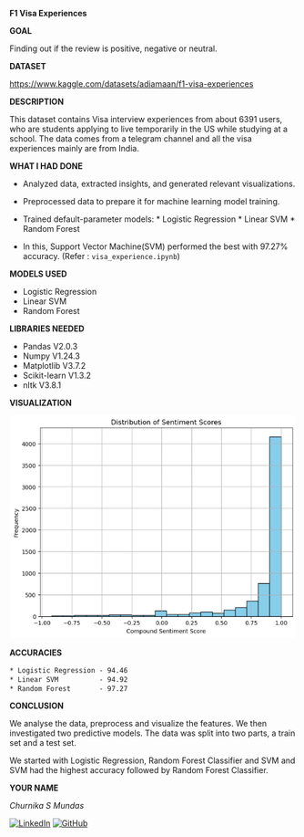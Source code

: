 **F1 Visa Experiences**

**GOAL**

Finding out if the review is positive, negative or neutral.

**DATASET**

https://www.kaggle.com/datasets/adiamaan/f1-visa-experiences

**DESCRIPTION**

This dataset contains Visa interview experiences from about 6391 users, who are students applying to live temporarily in the US while studying at a school. The data comes from a telegram channel and all the visa experiences mainly are from India. 

**WHAT I HAD DONE**

* Analyzed data, extracted insights, and generated relevant visualizations.
* Preprocessed data to prepare it for machine learning model training.
* Trained default-parameter models:
		* Logistic Regression
		* Linear SVM
		* Random Forest

* In this, Support Vector Machine(SVM) performed the best with 97.27% accuracy. (Refer : `visa_experience.ipynb`)
  
**MODELS USED**

* Logistic Regression
* Linear SVM
* Random Forest

**LIBRARIES NEEDED**

* Pandas        V2.0.3
* Numpy         V1.24.3
* Matplotlib    V3.7.2
* Scikit-learn  V1.3.2
* nltk          V3.8.1

**VISUALIZATION**

![Sentiment Score](../Images/sentiment_score.png "Sentiment Score")

**ACCURACIES**

	* Logistic Regression - 94.46
	* Linear SVM		  - 94.92
	* Random Forest		  - 97.27

**CONCLUSION**

We analyse the data, preprocess and visualize the features. We then investigated two predictive models. The data was split into two parts, a train set and a test set.

We started with Logistic Regression, Random Forest Classifier and SVM and SVM had the highest accuracy followed by Random Forest Classifier.


**YOUR NAME**

*Churnika S Mundas*

  
[![LinkedIn](https://img.shields.io/badge/linkedin-%230077B5.svg?style=for-the-badge&logo=linkedin&logoColor=white)](https://www.linkedin.com/in/churnika-mundas-64767b246/) [![GitHub](https://img.shields.io/badge/github-%23121011.svg?style=for-the-badge&logo=github&logoColor=white)](https://github.com/stackaway) 
